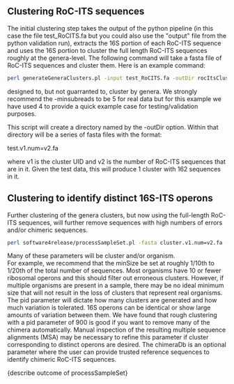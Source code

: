 ## Clustering RoC-ITS sequences

The initial clustering step takes the output of the python pipeline (in this case the file test_RoCITS.fa but you could also use the "output" file from the python validation run), extracts the 16S portion of each RoC-ITS sequence and uses the 16S portion to cluster the full length RoC-ITS sequences roughly at the genera-level. The following command will take a fasta file of RoC-ITS sequences and cluster them. Here is an example command:

```bash
perl generateGeneraClusters.pl -input test_RoCITS.fa -outDir rocItsClustersDir -basename test -minsubreads 4 -rocitsPath . -minclstrSize 10
```

designed to, but not guarranted to, cluster by genera. We strongly recommend the -minsubreads to be 5 for real data but for this example we have used 4 to provide a quick example case for testing/validation purposes.

This script will create a directory named by the -outDir option. Within that directory will be a series of fasta files with the format:<br>

test.v1.num=v2.fa<br>

where v1 is the cluster UID and v2 is the number of RoC-ITS sequences that are in it. Given the test data, this will produce 1 cluster with 162 sequences in it.

## Clustering to identify distinct 16S-ITS operons

Further clustering of the genera clusters, but now using the full-length RoC-ITS sequences, will further remove sequences with high numbers of errors and/or chimeric sequences.

```bash
perl software4release/processSampleSet.pl -fasta cluster.v1.num=v2.fa -targetDir targetV1 -pid 990 -identifier test -rocitsPath $PWD -log 1 -chimeraDb reference.fa -minSize 7
```

Many of these parameters will be cluster and/or organism.<br>
For example, we recommend that the minSize be set at roughly 1/10th to 1/20th of the total number of sequences. Most organisms have 10 or fewer ribosomal operons and this should filter out erroneous clusters. However, if multiple organisms are present in a sample, there may be no ideal minimum size that will not result in the loss of clusters that represent real organisms.
The pid parameter will dictate how many clusters are generated and how much variation is tolerated. 16S operons can be identical or show large amounts of variation between them. We have found that rough clustering with a pid parameter of 900 is good if you want to remove many of the chimera automatically. Manual inspection of the resulting multiple sequence alignments (MSA) may be necessary to refine this parameter if cluster corresponding to distinct operons are desired.
The chimeraDb is an optional parameter where the user can provide trusted reference sequences to identify chimeric RoC-ITS sequences.

{describe outcome of processSampleSet}
